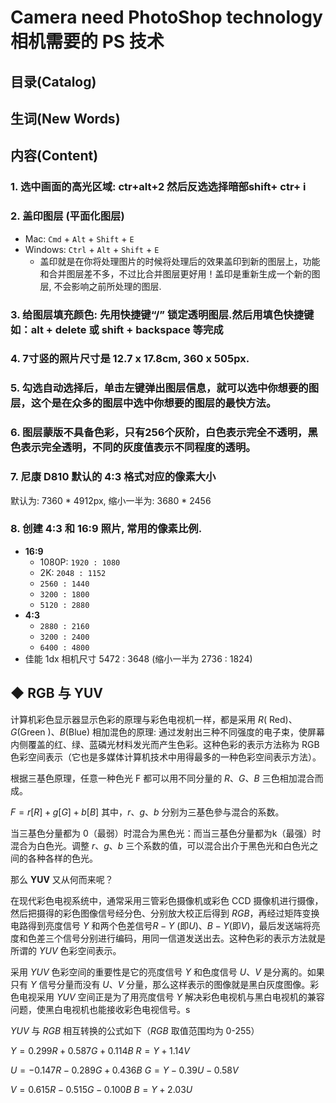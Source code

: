 # Camera need PhotoShop technology 相机需要的 PS 技术

## 目录(Catalog)



## 生词(New Words)



## 内容(Content)

### 1. 选中画面的高光区域: ctr+alt+2   然后反选选择暗部shift+ ctr+ i

### 2. 盖印图层 (平面化图层)
+ Mac: `Cmd` + `Alt` + `Shift` + `E`
+ Windows: `Ctrl` + `Alt` + `Shift` + `E`
    - 盖印就是在你将处理图片的时候将处理后的效果盖印到新的图层上，功能和合并图层差不多，不过比合并图层更好用！盖印是重新生成一个新的图层, 不会影响之前所处理的图层.

### 3. 给图层填充颜色: 先用快捷键“/”  锁定透明图层.然后用填色快捷键如：alt  + delete 或 shift + backspace 等完成 

### 4. 7寸竖的照片尺寸是 12.7 x 17.8cm, 360 x 505px.

### 5. 勾选自动选择后，单击左键弹出图层信息，就可以选中你想要的图层，这个是在众多的图层中选中你想要的图层的最快方法。

### 6. 图层蒙版不具备色彩，只有256个灰阶，白色表示完全不透明，黑色表示完全透明，不同的灰度值表示不同程度的透明。

### 7. 尼康 D810 默认的 4:3 格式对应的像素大小
默认为: 7360 * 4912px, 缩小一半为: 3680 * 2456

### 8. 创建 4:3 和 16:9 照片, 常用的像素比例.
- **16:9** 
	+ 1080P: `1920 : 1080`
    + 2K: `2048 : 1152`
    + `2560 : 1440`
    + `3200 : 1800`
    + `5120 : 2880`
- **4:3**
    + `2880 : 2160`
    + `3200 : 2400`
    + `6400 : 4800`
- 佳能 1dx 相机尺寸 5472 : 3648 (缩小一半为 2736 : 1824)



## ◆ RGB 与 YUV
计算机彩色显示器显示色彩的原理与彩色电视机一样，都是采用 $R$( Red)、$G$(Green )、$B$(Blue) 相加混色的原理:
通过发射出三种不同强度的电子束，使屏幕内侧覆盖的红、绿、蓝磷光材料发光而产生色彩。这种色彩的表示方法称为
RGB 色彩空间表示（它也是多媒体计算机技术中用得最多的一种色彩空间表示方法）。

根据三基色原理，任意一种色光 F 都可以用不同分量的 $R、G、B$ 三色相加混合而成。

$F=r[R] + g[G] + b[B]$ 
其中，$r、g、b$ 分别为三基色參与混合的系数。

当三基色分量都为 0（最弱）时混合为黑色光：而当三基色分量都为k（最强）时混合为白色光。调整 $r、g、b$ 三个系数的值，可以混合出介于黑色光和白色光之间的各种各样的色光。



那么 **YUV** 又从何而来呢？ 

在现代彩色电视系统中，通常采用三管彩色摄像机或彩色 CCD 摄像机进行摄像，然后把摄得的彩色图像信号经分色、分别放大校正后得到 $RGB$，再经过矩阵变换电路得到亮度信号 $Y$ 和两个色差信号$R - Y$ (即$U$)、$B - Y$(即$V$)，最后发送端将亮度和色差三个信号分别进行编码，用同一信道发送出去。这种色彩的表示方法就是所谓的 $YUV$ 色彩空间表示。

采用 $YUV$ 色彩空间的重要性是它的亮度信号 $Y$ 和色度信号 $U$、$V$ 是分离的。如果只有 $Y$ 信号分量而没有 $U、V$ 分量，那么这样表示的图像就是黑白灰度图像。彩色电视采用 $YUV$ 空间正是为了用亮度信号 $Y$ 解决彩色电视机与黑白电视机的兼容问题，使黑白电视机也能接收彩色电视信号。s

$YUV$ 与 $RGB$ 相互转换的公式如下（$RGB$ 取值范围均为 0-255）

$Y = 0.299R + 0.587G + 0.114B$    $R = Y + 1.14V$

$U = -0.147R - 0.289G + 0.436B$   $G = Y - 0.39U - 0.58V$

$V = 0.615R - 0.515G - 0.100B$    $B = Y + 2.03U$